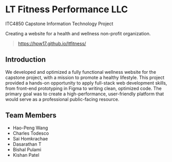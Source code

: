 # **LT Fitness Performance LLC**
ITC4850 Capstone Information Technology Project

Creating a website for a health and wellness non-profit organization.
> https://hpw17.github.io/ltfitness/

## **Introduction**
We developed and optimized a fully functional wellness website for the capstone project, with a mission to promote a healthy lifestyle. This project provided a hands-on opportunity to apply full-stack web development skills, from front-end prototyping in Figma to writing clean, optimized code. The primary goal was to create a high-performance, user-friendly platform that would serve as a professional public-facing resource.

## **Team Members**
- Hao-Peng Wang
- Charles Todesco
- Sai Homkrachae
- Dasarathan T
- Bishal Pulami
- Kishan Patel
